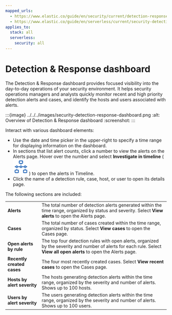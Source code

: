 ```yaml
---
mapped_urls:
  - https://www.elastic.co/guide/en/security/current/detection-response-dashboard.html
  - https://www.elastic.co/guide/en/serverless/current/security-detection-response-dashboard.html
applies_to:
  stack: all
  serverless:
    security: all
---
```


# Detection & Response dashboard

The Detection & Response dashboard provides focused visibility into the day-to-day operations of your security environment. It helps security operations managers and analysts quickly monitor recent and high priority detection alerts and cases, and identify the hosts and users associated with alerts.

:::{image} ../../../images/security-detection-response-dashboard.png
:alt: Overview of Detection & Response dashboard
:screenshot:
:::

Interact with various dashboard elements:

* Use the date and time picker in the upper-right to specify a time range for displaying information on the dashboard.
* In sections that list alert counts, click a number to view the alerts on the Alerts page. Hover over the number and select **Investigate in timeline** (![Investigate in timeline icon](../../../images/security-timeline-button-osquery.png "title =20x20")) to open the alerts in Timeline.
* Click the name of a detection rule, case, host, or user to open its details page.

The following sections are included:

|     |     |
| --- | --- |
| **Alerts** | The total number of detection alerts generated within the time range, organized by status and severity. Select **View alerts** to open the Alerts page. |
| **Cases** | The total number of cases created within the time range, organized by status. Select **View cases** to open the Cases page. |
| **Open alerts by rule** | The top four detection rules with open alerts, organized by the severity and number of alerts for each rule. Select **View all open alerts** to open the Alerts page. |
| **Recently created cases** | The four most recently created cases. Select **View recent cases** to open the Cases page. |
| **Hosts by alert severity** | The hosts generating detection alerts within the time range, organized by the severity and number of alerts. Shows up to 100 hosts. |
| **Users by alert severity** | The users generating detection alerts within the time range, organized by the severity and number of alerts. Shows up to 100 users. |

